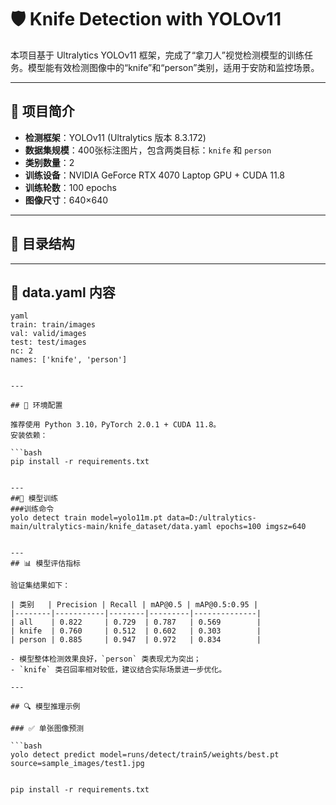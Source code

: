 # 🛡️ Knife Detection with YOLOv11

本项目基于 Ultralytics YOLOv11 框架，完成了“拿刀人”视觉检测模型的训练任务。模型能有效检测图像中的“knife”和“person”类别，适用于安防和监控场景。

---

## 📌 项目简介

- **检测框架**：YOLOv11 (Ultralytics 版本 8.3.172)
- **数据集规模**：400张标注图片，包含两类目标：`knife` 和 `person`
- **类别数量**：2
- **训练设备**：NVIDIA GeForce RTX 4070 Laptop GPU + CUDA 11.8
- **训练轮数**：100 epochs
- **图像尺寸**：640×640

---

## 📂 目录结构


---

## 📝 data.yaml 内容

```
yaml
train: train/images
val: valid/images
test: test/images
nc: 2
names: ['knife', 'person']


---

## 🚀 环境配置

推荐使用 Python 3.10，PyTorch 2.0.1 + CUDA 11.8。  
安装依赖：

```bash
pip install -r requirements.txt


---
##🔧 模型训练
###训练命令
yolo detect train model=yolo11m.pt data=D:/ultralytics-main/ultralytics-main/knife_dataset/data.yaml epochs=100 imgsz=640


---
## 📊 模型评估指标

验证集结果如下：

| 类别   | Precision | Recall | mAP@0.5 | mAP@0.5:0.95 |
|--------|-----------|--------|---------|--------------|
| all    | 0.822     | 0.729  | 0.787   | 0.569        |
| knife  | 0.760     | 0.512  | 0.602   | 0.303        |
| person | 0.885     | 0.947  | 0.972   | 0.834        |

- 模型整体检测效果良好，`person` 类表现尤为突出；
- `knife` 类召回率相对较低，建议结合实际场景进一步优化。

---

## 🔍 模型推理示例

### ✅ 单张图像预测

```bash
yolo detect predict model=runs/detect/train5/weights/best.pt source=sample_images/test1.jpg


pip install -r requirements.txt

